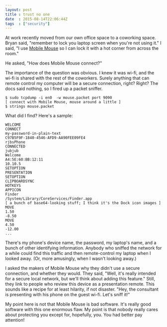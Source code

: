 ```yaml
---
layout: post
title : trust no one
date  : 2015-08-14T22:06:44Z
tags  : ["security"]
---
```

At work recently moved from our own office space to a coworking space.  Bryan
said, "remember to lock you laptop screen when you're not using it."  I
said, "I use [Mobile Mouse](http://mobilemouse.com/) so I can lock it with a
hot corner from across the room."

He asked, "How does Mobile Mouse connect?"

The importance of the question was obvious.  I knew it was wi-fi, and the wi-fi
is shared with the rest of the coworkers.  Surely anything that can remote
control my computer will be a secure connection, right?  Right?  The docs said
nothing, so I fired up a packet sniffer.

    $ sudo tcpdump -i en0  -w mouse.packet port 9090
    [ connect with Mobile Mouse, mouse around a little ]
    $ strings mouse.packet

What did I find?  Here's a sample:

    WELCOME
    CONNECT
    my-password-in-plain-text
    C97B5F9F-1840-4546-AFD9-AA90FEE09FE4
    rjbsPhone
    CONNECTED
    jubjub
    Welcome
    A4:5E:60:BB:12:11
    10.10.5
    SETOPTION
    PRESENTATION
    SETOPTION
    CLIPBOARDSYNC
    HOTKEYS
    APPICON
    Finder
    /System/Library/CoreServices/Finder.app
    [ a bunch of base64-looking stuff; I think it's the Dock icon images ]
    MOVE
    1.50
    -8.50
    MOVE
    4.50
    -12.00
    ...

There's my phone's device name, the password, my laptop's name, and a bunch of
other identifying information.  Anybody who sniffed the network for a while
could find this traffic and then remote-control my laptop when I looked away.
(Or, more amusingly, when I wasn't looking away.)

I asked the makers of Mobile Mouse why they didn't use a secure connection, and
whether they would.  They said, "Well, it's really intended for a secure local
network, but we'll think about adding this feature."  Still, they link to
people who review this device as a presentation remote.  This sounds like a
recipe for at least hilarity, if not disaster.  "Hey, the consultant is
presenting with his phone on the guest wi-fi.  Let's sniff it!"

My point here is not that Mobile Mouse is bad software.  It's really good
software with this one enormous flaw.  My point is that nobody really cares
about protecting you except for, hopefully, you.  You had better pay attention!

